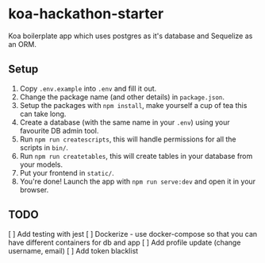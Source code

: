 # koa-hackathon-starter

Koa boilerplate app which uses postgres as it's database and Sequelize as an ORM.

## Setup

1. Copy `.env.example` into `.env` and fill it out.
2. Change the package name (and other details) in `package.json`.
3. Setup the packages with `npm install`, make yourself a cup of tea this can take long.
4. Create a database (with the same name in your `.env`) using your favourite DB admin tool.
5. Run `npm run createscripts`, this will handle permissions for all the scripts in `bin/`.
6. Run `npm run createtables`, this will create tables in your database from your models.
8. Put your frontend in `static/`.
7. You're done! Launch the app with `npm run serve:dev` and open it in your browser.

## TODO

[ ] Add testing with jest
[ ] Dockerize - use docker-compose so that you can have different containers for db and app
[ ] Add profile update (change username, email)
[ ] Add token blacklist
